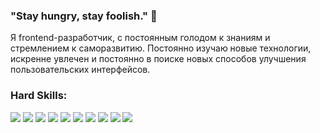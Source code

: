 ### "Stay hungry, stay foolish." 👋

Я frontend-разработчик, с постоянным голодом к знаниям и стремлением к саморазвитию. Постоянно изучаю новые технологии, искренне увлечен и постоянно в поиске новых способов улучшения пользовательских интерфейсов.

### Hard Skills:

<img src="https://img.shields.io/badge/html-red?style=for-the-badge&logo=html5&logoColor=white"/> <img src="https://img.shields.io/badge/css-blue?style=for-the-badge&logo=css3&logoColor=white"/> <img src="https://img.shields.io/badge/sass-FF1493?style=for-the-badge&logo=sass&logoColor=white"/> <img src="https://img.shields.io/badge/git-FF4500?style=for-the-badge&logo=git&logoColor=white"/> <img src="https://img.shields.io/badge/javascript-FFD700?style=for-the-badge&logo=javascript&logoColor=black"/>  <img src="https://img.shields.io/badge/react-1E90FF?style=for-the-badge&logo=react&logoColor=white"/> <img src="https://img.shields.io/badge/redux-gray?style=for-the-badge&logo=redux&logoColor=purple"/>  <img src="https://img.shields.io/badge/typescript-007acc?style=for-the-badge&logo=typescript&logoColor=white"/> <img src="https://img.shields.io/badge/tailwind_css-gray?style=for-the-badge&logo=tailwindcss&logoColor=green"/> <img src="https://img.shields.io/badge/next_js-01579b?style=for-the-badge&logo=next.js&logoColor=white"/>



